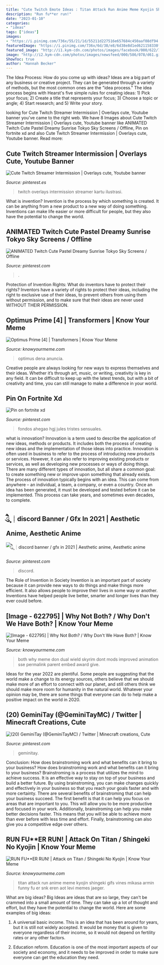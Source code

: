 ```yaml
---
title: "Cute Twitch Emote Ideas : Titan Attack Run Anime Meme Kyojin Shingeki Gifs Vines Mikasa Armin Funny Fu Er Snk Eren Aot Levi Memes Jaeger"
description: "Run fu**er run!"
date: "2023-01-10"
categories:
- "ideas"
tags: ["ideas"]
images:
- "https://i.pinimg.com/736x/55/21/1d/55211d227516e657684c450aaf08df94.jpg"
featuredImage: "https://i.pinimg.com/736x/6d/38/e8/6d38e8d1ed621158330fc76a09d35406.jpg"
featured_image: "http://i1.kym-cdn.com/photos/images/facebook/000/622/795/777.jpg"
image: "http://i2.kym-cdn.com/photos/images/newsfeed/000/586/078/d61.gif"
ShowToc: true
author: "Hannah Becker"
---
```



The Idea Process: How do you come up with ideas?
Ideas are a big part of any business or creative project. They can be generated through a variety of methods, but the most common ones are the "idea process." The idea process begins with Hearst's five simple rules for creating ideas: 1) Pick your focus; 2) Create a title that represents your focus; 3) Choose a topic or angle; 4) Start research; and 5) Write your story.

	

		
looking for Cute Twitch Streamer Intermission | Overlays cute, Youtube banner you've came to the right web. We have 8 Images about Cute Twitch Streamer Intermission | Overlays cute, Youtube banner like ANIMATED Twitch Cute Pastel Dreamy Sunrise Tokyo Sky Screens / Offline, Pin on fortnite xd and also Cute Twitch Streamer Intermission | Overlays cute, Youtube banner. Read more:
		
    
## Cute Twitch Streamer Intermission | Overlays Cute, Youtube Banner

<img loading=lazy src="https://i.pinimg.com/736x/55/21/1d/55211d227516e657684c450aaf08df94.jpg" onerror="this.onerror=null;this.src='https://tse1.mm.bing.net/th?id=OIP.Z5pBppilE_88lMO2N597SgHaEL&amp;pid=15.1';" alt="Cute Twitch Streamer Intermission | Overlays cute, Youtube banner">

_Source: pinterest.es_

>twitch overlays intermission streamer kartu ilustrasi. 

	

What is invention?
Invention is the process by which something is created. It can be anything from a new product to a new way of doing something. Inventions can make life easier or more difficult for people, but they also have the potential to change the world.

    
## ANIMATED Twitch Cute Pastel Dreamy Sunrise Tokyo Sky Screens / Offline

<img loading=lazy src="https://i.pinimg.com/736x/43/04/9f/43049f03d53a766a06a4b35a5cb34ae0.jpg" onerror="this.onerror=null;this.src='https://tse2.mm.bing.net/th?id=OIP.iXIR332TchJOWAkHfCJoXAHaEK&amp;pid=15.1';" alt="ANIMATED Twitch Cute Pastel Dreamy Sunrise Tokyo Sky Screens / Offline">

_Source: pinterest.com_

>. 

	

Protection of Invention Rights: What do inventors have to protect their rights?
Inventors have a variety of rights to protect their ideas, including the right to exclusive use of their ideas, to prevent others from using them without permission, and to make sure that their ideas are never used WITHOUT THEIR PERMISSION.

    
## Optimus Prime [4] | Transformers | Know Your Meme

<img loading=lazy src="http://i1.kym-cdn.com/photos/images/facebook/000/710/026/0fc.gif" onerror="this.onerror=null;this.src='https://tse3.mm.bing.net/th?id=OIP.tpMHR3NM-1TKJeabz88mrwHaKS&amp;pid=15.1';" alt="Optimus Prime [4] | Transformers | Know Your Meme">

_Source: knowyourmeme.com_

>optimus dena anuncia. 

	

Creative people are always looking for new ways to express themselves and their ideas. Whether it’s through art, music, or writing, creativity is key in any field. It can be difficult to keep up with the latest trends, but with a bit of creativity and time, you can still manage to make a difference in your world.

    
## Pin On Fortnite Xd

<img loading=lazy src="https://i.pinimg.com/736x/6d/38/e8/6d38e8d1ed621158330fc76a09d35406.jpg" onerror="this.onerror=null;this.src='https://tse4.mm.bing.net/th?id=OIP.Kcesx28Z6a3Di2LFePNlEwHaQK&amp;pid=15.1';" alt="Pin on fortnite xd">

_Source: pinterest.com_

>fondos ahegao hgj jules tristes sensuales. 

	

what is innovation?
Innovation is a term used to describe the application of new ideas, methods or products. It includes both the process of creating new ideas and the implementation of those ideas into practice. Innovation is often used in business to refer to the process of introducing new products or services. However, it can also refer to improving existing products or services, as well as developing new processes or ways of doing things.
There are many different types of innovation, but all share a common goal: to create something new or improve upon something that already exists. The process of innovation typically begins with an idea. This can come from anywhere – an individual, a team, a company, or even a country. Once an idea has been generated, it must be developed and tested before it can be implemented. This process can take years, and sometimes even decades, to complete.

    
## ཻུ۪۪ ┊discord Banner / Gfx In 2021 | Aesthetic Anime, Aesthetic Anime

<img loading=lazy src="https://i.pinimg.com/736x/6c/05/3d/6c053dcfb2acd9668c458a2948ce6597.jpg" onerror="this.onerror=null;this.src='https://tse2.mm.bing.net/th?id=OIP.ksbwH5SAnDlHkxajw8okRQHaDq&amp;pid=15.1';" alt="ཻུ۪۪ ┊discord banner / gfx in 2021 | Aesthetic anime, Aesthetic anime">

_Source: pinterest.com_

>discord. 

	

The Role of Invention in Society
Invention is an important part of society because it can provide new ways to do things and make things more efficient. It also allows people to improve their lives in some way or another. Inventions have helped people live better, smarter and longer lives than they ever could before.

    
## [Image - 622795] | Why Not Both? / Why Don&#039;t We Have Both? | Know Your Meme

<img loading=lazy src="http://i1.kym-cdn.com/photos/images/facebook/000/622/795/777.jpg" onerror="this.onerror=null;this.src='https://tse1.mm.bing.net/th?id=OIP.1YNZUcuCzKhPcAecZ_7oUQHaEO&amp;pid=15.1';" alt="[Image - 622795] | Why Not Both? / Why Don&#039;t We Have Both? | Know Your Meme">

_Source: knowyourmeme.com_

>both why meme don dual wield skyrim dont mods improved animation sse permalink parent embed award give. 

	

Ideas for the year 2022 are plentiful. Some people are suggesting that the world make a change to its energy sources, others believe that we should make more of an effort to connect with our planet, and still others think we should make more room for humanity in the natural world. Whatever your opinion may be, there are some things that everyone can do to help make a positive impact on the world in 2020.

    
## (20) GeminiTay (@GeminiTayMC) / Twitter | Minecraft Creations, Cute

<img loading=lazy src="https://i.pinimg.com/736x/2e/31/1c/2e311c87e75d6b6997e077fac7b87e3b.jpg" onerror="this.onerror=null;this.src='https://tse1.mm.bing.net/th?id=OIP.W_WWInCR5XryGuy36u78aQHaD_&amp;pid=15.1';" alt="(20) GeminiTay (@GeminiTayMC) / Twitter | Minecraft creations, Cute">

_Source: pinterest.com_

>geminitay. 

	

Conclusion: How does brainstroming work and what benefits can it bring to your business?
How does brainstroming work and what benefits can it bring to your business? Brainstroming is a process that utilizes the mind to achieve success. It is an effective way to stay on top of your business and build a better future. By using brainstroming, you can make changes quickly and effectively in your business so that you reach your goals faster and with more certainty. There are several benefits of brainstroming that can help your business succeed. The first benefit is that it can help you focus on areas that are important to you. This will allow you to be more productive and focused in your work. Additionally, brainstroming can help you make better decisions faster. This means that you will be able to achieve more than ever before with less time and effort. Finally, brainstroming can also give you a competitive edge over others.

    
## RUN FU**ER RUN! | Attack On Titan / Shingeki No Kyojin | Know Your Meme

<img loading=lazy src="http://i2.kym-cdn.com/photos/images/newsfeed/000/586/078/d61.gif" onerror="this.onerror=null;this.src='https://tse4.mm.bing.net/th?id=OIP.xytLx7LWABY49gmOxCktVQHaF_&amp;pid=15.1';" alt="RUN FU**ER RUN! | Attack on Titan / Shingeki No Kyojin | Know Your Meme">

_Source: knowyourmeme.com_

>titan attack run anime meme kyojin shingeki gifs vines mikasa armin funny fu er snk eren aot levi memes jaeger. 

	

What are big ideas?
Big Ideas are ideas that are so large, they can't be crammed into a small amount of time. They can take up a lot of thought and effort, but they have the potential to change the world. Here are some examples of big ideas:
1. A universal basic income. This is an idea that has been around for years, but it is still not widely accepted. It would be money that is given to everyone regardless of their income, so it would not depend on fertility rates or any other factors.

2. Education reform. Education is one of the most important aspects of our society and economy, and it needs to be improved in order to make sure everyone can get the education they need.

